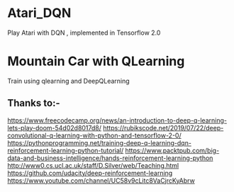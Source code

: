 # Atari_DQN
Play Atari with DQN , implemented in Tensorflow 2.0 

# Mountain Car with QLearning
Train using qlearning and DeepQLearning

## Thanks to:-
https://www.freecodecamp.org/news/an-introduction-to-deep-q-learning-lets-play-doom-54d02d8017d8/
https://rubikscode.net/2019/07/22/deep-convolutional-q-learning-with-python-and-tensorflow-2-0/
https://pythonprogramming.net/training-deep-q-learning-dqn-reinforcement-learning-python-tutorial/
https://www.packtpub.com/big-data-and-business-intelligence/hands-reinforcement-learning-python
http://www0.cs.ucl.ac.uk/staff/D.Silver/web/Teaching.html
https://github.com/udacity/deep-reinforcement-learning
https://www.youtube.com/channel/UC58v9cLitc8VaCjrcKyAbrw
